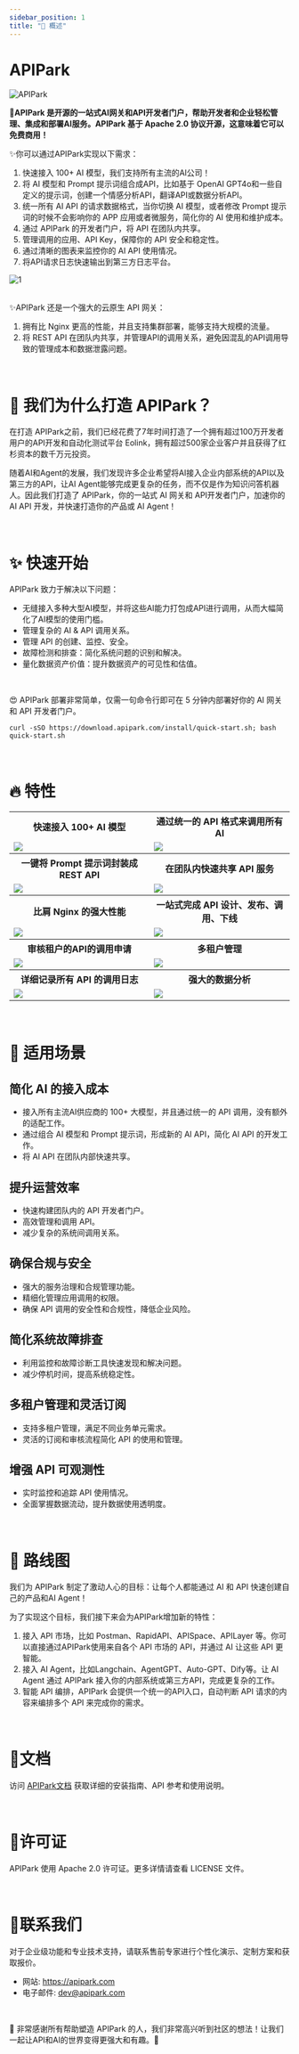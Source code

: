 ```yaml
---
sidebar_position: 1
title: "🦄 概述"
---
```


# APIPark
![APIPark](images/Banner.png)

**🦄APIPark 是开源的一站式AI网关和API开发者门户，帮助开发者和企业轻松管理、集成和部署AI服务。APIPark 基于 Apache 2.0 协议开源，这意味着它可以免费商用！**

✨你可以通过APIPark实现以下需求：
1. 快速接入 100+ AI 模型，我们支持所有主流的AI公司！
2. 将 AI 模型和 Prompt 提示词组合成API，比如基于 OpenAI GPT4o和一些自定义的提示词，创建一个情感分析API，翻译API或数据分析API。
3. 统一所有 AI API 的请求数据格式，当你切换 AI 模型，或者修改 Prompt 提示词的时候不会影响你的 APP 应用或者微服务，简化你的 AI 使用和维护成本。
4. 通过 APIPark 的开发者门户，将 API 在团队内共享。
5. 管理调用的应用、API Key，保障你的 API 安全和稳定性。
6. 通过清晰的图表来监控你的 AI API 使用情况。
7. 将API请求日志快速输出到第三方日志平台。

![<br/> 1](images/2024-10-26/2f3a9b53d1b32c3f26339d8bbb58640db92f6e670e530ee673fad168537423ca.png)  
<br/>

✨APIPark 还是一个强大的云原生 API 网关：
1. 拥有比 Nginx 更高的性能，并且支持集群部署，能够支持大规模的流量。
2. 将 REST API 在团队内共享，并管理API的调用关系，避免因混乱的API调用导致的管理成本和数据泄露问题。

<br/>

# 💌 我们为什么打造 APIPark？
在打造 APIPark之前，我们已经花费了7年时间打造了一个拥有超过100万开发者用户的API开发和自动化测试平台 Eolink，拥有超过500家企业客户并且获得了红杉资本的数千万元投资。

随着AI和Agent的发展，我们发现许多企业希望将AI接入企业内部系统的API以及第三方的API，让AI Agent能够完成更复杂的任务，而不仅是作为知识问答机器人。因此我们打造了 APIPark，你的一站式 AI 网关和 API开发者门户，加速你的 AI API 开发，并快速打造你的产品或 AI Agent！

<br/>


# ✨ 快速开始
APIPark 致力于解决以下问题：
- 无缝接入多种大型AI模型，并将这些AI能力打包成API进行调用，从而大幅简化了AI模型的使用门槛。
- 管理复杂的 AI & API 调用关系。
- 管理 API 的创建、监控、安全。
- 故障检测和排查：简化系统问题的识别和解决。
- 量化数据资产价值：提升数据资产的可见性和估值。


<br/>

😍 APIPark 部署非常简单，仅需一句命令行即可在 5 分钟内部署好你的 AI 网关和 API 开发者门户。

```
curl -sSO https://download.apipark.com/install/quick-start.sh; bash quick-start.sh
```

<br/>

# 🔥 特性
<table>
  <tr>
    <th>
      快速接入 100+ AI 模型
    </th>
    <th>
      通过统一的 API 格式来调用所有 AI
    </th>

  </tr>

  <tr>
    <td width="50%">
        <img src="https://apipark.com/wp-content/uploads/2024/10/AI-Gateway.png" />
    </td>
    <td width="50%">
        <img src="https://apipark.com/wp-content/uploads/2024/10/Unified-API.png" />
    </td>
  </tr>

  <tr>
    <th>
      一键将 Prompt 提示词封装成 REST API
    </th>
    <th>
     在团队内快速共享 API 服务
    </th>

  </tr>

  <tr>
    <td width="50%">
        <img src="https://apipark.com/wp-content/uploads/2024/10/Prompt-template.png" />
    </td>
    <td width="50%">
        <img src="https://apipark.com/wp-content/uploads/2024/10/developer-portal.png" />
    </td>
  </tr>

  <tr>
    <th>
      比肩 Nginx 的强大性能
    </th>
    <th>
      一站式完成 API 设计、发布、调用、下线
    </th>

  </tr>

  <tr>
    <td width="50%">
        <img src="https://apipark.com/wp-content/uploads/2024/10/hyper-performance.png" />
    </td>
    <td width="50%">
        <img src="https://apipark.com/wp-content/uploads/2024/08/Life-Cycle.png" />
    </td>
  </tr>
  
  <tr>
    <th>
      审核租户的API的调用申请
    </th>
    <th>
      多租户管理
    </th>
  </tr>

  <tr>
    <td width="50%">
            <img src="https://apipark.com/wp-content/uploads/2024/08/Application.png" />
    </td>
    <td width="50%">
        <img src="https://apipark.com/wp-content/uploads/2024/08/Multi-tenant.png" />
    </td>
  </tr>

  <tr>
    <th>
      详细记录所有 API 的调用日志
    </th>
    <th>
      强大的数据分析
    </th>
  </tr>

  <tr>
    <td width="50%">
        <img src="https://apipark.com/wp-content/uploads/2024/08/Chart-1.png" />
    </td>
    <td width="50%">
            <img src="https://apipark.com/wp-content/uploads/2024/08/Chart.png" />
    </td>
  </tr>
  
</table>


<br/>

# 🚀 适用场景
## 简化 AI 的接入成本
  - 接入所有主流AI供应商的 100+ 大模型，并且通过统一的 API 调用，没有额外的适配工作。
  - 通过组合 AI 模型和 Prompt 提示词，形成新的 AI API，简化 AI API 的开发工作。
  - 将 AI API 在团队内部快速共享。

## 提升运营效率
  - 快速构建团队内的 API 开发者门户。
  - 高效管理和调用 API。
  - 减少复杂的系统间调用关系。

## 确保合规与安全
  - 强大的服务治理和合规管理功能。
  - 精细化管理应用调用的权限。
  - 确保 API 调用的安全性和合规性，降低企业风险。

## 简化系统故障排查
  - 利用监控和故障诊断工具快速发现和解决问题。
  - 减少停机时间，提高系统稳定性。

## 多租户管理和灵活订阅
  - 支持多租户管理，满足不同业务单元需求。
  - 灵活的订阅和审核流程简化 API 的使用和管理。

## 增强 API 可观测性
  - 实时监控和追踪 API 使用情况。
  - 全面掌握数据流动，提升数据使用透明度。

<br/>


# 🚩 路线图
我们为 APIPark 制定了激动人心的目标：让每个人都能通过 AI 和 API 快速创建自己的产品和AI Agent！

为了实现这个目标，我们接下来会为APIPark增加新的特性：
1. 接入 API 市场，比如 Postman、RapidAPI、APISpace、APILayer 等。你可以直接通过APIPark使用来自各个 API 市场的 API，并通过 AI 让这些 API 更智能。
2. 接入 AI Agent，比如Langchain、AgentGPT、Auto-GPT、Dify等。让 AI Agent 通过 APIPark 接入你的内部系统或第三方API，完成更复杂的工作。
3. 智能 API 编排，APIPark 会提供一个统一的API入口，自动判断 API 请求的内容来编排多个 API 来完成你的需求。


<br/>

# 📕文档
访问 [APIPark文档](https://docs.apipark.com/docs/install) 获取详细的安装指南、API 参考和使用说明。

<br/>

# 🧾许可证
APIPark 使用 Apache 2.0 许可证。更多详情请查看 LICENSE 文件。


<br/>

# 💌联系我们
对于企业级功能和专业技术支持，请联系售前专家进行个性化演示、定制方案和获取报价。

- 网站: https://apipark.com
- 电子邮件: dev@apipark.com

<br/>

🙏 非常感谢所有帮助塑造 APIPark 的人，我们非常高兴听到社区的想法！让我们一起让API和AI的世界变得更强大和有趣。🎉
